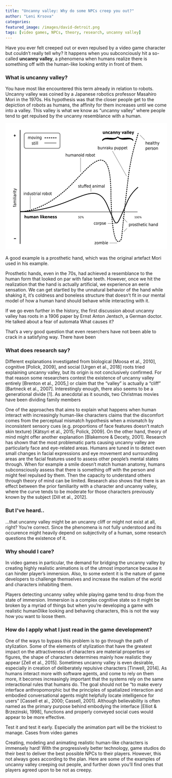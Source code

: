 ```yaml
---
title: "Uncanny valley: Why do some NPCs creep you out?"
author: "Leni Krsova"
categories: 
featured_image: /images/david-detroit.png
tags: [video games, NPCs, theory, research, uncanny valley]
---
```


Have you ever felt creeped out or even repulsed by a video game character but couldn’t really tell why? It happens when you subconciously hit a so-called **uncanny valley**, a phenomena when humans realize there is something off with the human-like looking entity in front of them.

### What is uncanny valley?
You have most like encountered this term already in relation to robots. Uncanny valley was coined by a Japanese robotics professor Masahiro Mori in the 1970s. His hypothesis was that the closer people get to the depiction of robots as humans, the affinity for them increases until we come into a valley. This valley is what we know as “uncanny valley” where people tend to get repulsed by the uncanny resemblance with a human.

![](/images/mori-uncanny.png)

A good example is a prosthetic hand, which was the original artefact Mori used in his example.

Prosthetic hands, even in the 70s, had achieved a resemblance to the human form that looked on par with false teeth. However, once we hit the realization that the hand is actually artificial, we experience an eerie sensation. We can get startled by the unnatural behavior of the hand while shaking it, it’s coldness and boneless structure that doesn’t fit in our mental model of how a human hand should behave while interacting with it.

If we go even further in the history, the first discussion about uncanny valley has roots in a 1906 paper by Ernst Anton Jentsch, a German doctor. He talked about a fear of automata
What causes it?

That’s a very good question that even reserchers have not been able to crack in a satisfying way. There have been

### What does research say?
Different explanations investigated from biological [Moosa et al., 2010], cognitive
[Polick, 2009], and social [Urgen et al., 2018] roots tried explaining uncanny valley, but its
origin is not conclusively confirmed. For that reason some researchers contest the existence of
uncanny valley entirely [Brenton et al., 2005,] or claim that the “valley” is actually a “cliff”
[Bartneck et al., 2007]. Interestingly enough, there also seems to be a generational divide [1]. As anecdotal as it sounds, two Christmas movies have been dividing family members

One of the approaches that aims to explain what happens when human interact with
increasingly human-like characters claims that the discomfort comes from the perceptual
mismatch hypothesis when a mismatch by inconsistent sensory cues (e.g. proportions of face
features doesn’t match skin texture) [Kätsyri et al., 2015; Polick, 2009].
On the other hand, theory of mind might offer another explanation [Blakemore & Decety,
2001]. Research has shown that the most problematic parts causing uncanny valley are
particularly face and eye-related areas. Humans are tuned in to detect even small changes in
facial expressions and eye movement and surrounding areas are the facial features used to assess
other people’s mental states through. When for example a smile doesn’t match human anatomy,
humans subconsciously assess that there is something off with the person and might feel repulsed
by them. Then the capacity to understand others through theory of mind can be limited. Research
also shows that there is an effect between the prior familiarity with a character and uncanny
valley, where the curve tends to be moderate for those characters previously known by the
subject [Dill et al., 2012].

### But I've heard..

…that uncanny valley might be an uncanny cliff or might not exist at all, right? You’re correct. Since the phenomena is not fully understood and its occurence might heavily depend on subjectivity of a human, some research questions the existence of it.

### Why should I care?
In video games in particular, the demand for bridging the uncanny valley by creating
highly realistic animations is of the utmost importance because it can hinder player’s immersion.
Also, to some extent it is the nature of game developers to challenge themselves and increase the
realism of the world and characters inhabiting them.

Players detecting uncanny valley while playing game tend to drop from the state of immersion. Immersion is a complex cognitive state so it might be broken by a myriad of things but when you’re developing a game with realistic human0like looking and behaving characters, this is not the way how you want to loose them.

### How do I apply what I just read in the game development?
One of the ways to bypass this problem is to go through the path of stylization. Some of
the elements of stylization that have the greatest impact on the attractiveness of characters are
material properties or figures, the shape of characters determines mainly how realistic they
appear [Zell et al., 2015]. Sometimes uncanny valley is even desirable, especially in creation of
deliberately repulsive characters [Tinwell, 2014].
As humans interact more with software agents, and come to rely on them more, it
becomes increasingly important that the systems rely on the same interactional rules that humans
do. The goal should not be “to make every interface anthropomorphic but the principles of spatialized interaction and embodied conversational agents might helpfully locate intelligence for
users” [Cassell et al., 2000; Cassell, 2001]. Although believability is often named as the primary
purpose behind embodying the interface [Elliot & Brzezinski, 1998], functions and properly
conveyed social cues would appear to be more effective.


Test it and test it early. Especially the animation part will be the trickiest to manage.
Cases from video games

Creating, modeling and animating realistic human-like characters is immensely hard! With the progressively better technology, game studios do their best to deliver the best possible NPCs to their players. However, this not always goes according to the plan. Here are some of the examples of uncanny valley creeping out people, and further down you’ll find ones that players agreed upon to be not as creepy.
